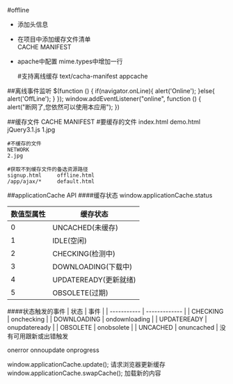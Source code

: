 #offline
* 添加头信息                   
  <html lang="zh-CN" manifest="application.appcache">
* 在项目中添加缓存文件清单                
  CACHE MANIFEST
* apache中配置
  mime.types中增加一行

  	#支持离线缓存
  	text/cacha-manifest				appcache

##离线事件监听
    $(function () {
        if(navigator.onLine){
            alert('Online');
        }else{
            alert('OffLine');
        }
    });
    window.addEventListener("online", function () {
        alert("断网了,您依然可以使用本应用");
    })

##缓存文件
	CACHE MANIFEST
	#要缓存的文件
	index.html
	demo.html
	jQuery3.1.js
	1.jpg
	
	#不缓存的文件
	NETWORK
	2.jpg
	
	#获取不到缓存文件的备选资源路径
	signup.html     offline.html
	/app/ajax/*     default.html

##applicationCache API
####缓存状态
window.applicationCache.status

| 数值型属性 | 缓存状态              |
| ----- | ----------------- |
| 0     | UNCACHED(未缓存)     |
| 1     | IDLE(空闲)          |
| 2     | CHECKING(检测中)     |
| 3     | DOWNLOADING(下载中)  |
| 4     | UPDATEREADY(更新就绪) |
| 5     | OBSOLETE(过期)      |

####状态触发的事件
| 状态          | 事件            |
| ----------- | ------------- |
| CHECKING    | onchecking    |
| DOWNLOADING | ondownloading |
| UPDATEREADY | onupdateready |
| OBSOLETE    | onobsolete    |
| UNCACHED    | onuncached    |
没有可用跟新或出错触发

onerror 
onnoupdate
onprogress

window.applicationCache.update(); 请求浏览器更新缓存 
window.applicationCache.swapCache(); 加载新的内容
